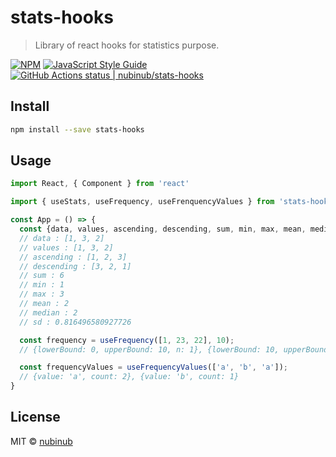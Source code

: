 # stats-hooks

> Library of react hooks for statistics purpose.

[![NPM](https://img.shields.io/npm/v/stats-hooks.svg)](https://www.npmjs.com/package/stats-hooks)
[![JavaScript Style Guide](https://img.shields.io/badge/code_style-standard-brightgreen.svg)](https://standardjs.com)
[![GitHub Actions status | nubinub/stats-hooks](https://github.com/nubinub/stats-hooks/workflows/Node%20CI/badge.svg?branch=master)](https://github.com/nubinub/stats-hooks/actions?workflow=Node+CI)

## Install

```bash
npm install --save stats-hooks
```

## Usage

```jsx
import React, { Component } from 'react'

import { useStats, useFrequency, useFrenquencyValues } from 'stats-hooks'

const App = () => {
  const {data, values, ascending, descending, sum, min, max, mean, median, sd} = useStats([1, 3, 2]);
  // data : [1, 3, 2]
  // values : [1, 3, 2]
  // ascending : [1, 2, 3]
  // descending : [3, 2, 1]
  // sum : 6
  // min : 1
  // max : 3
  // mean : 2
  // median : 2
  // sd : 0.816496580927726

  const frequency = useFrequency([1, 23, 22], 10);
  // {lowerBound: 0, upperBound: 10, n: 1}, {lowerBound: 10, upperBound: 20, n: 0}, {lowerBound: 20, upperBound: 30, n: 2}

  const frequencyValues = useFrequencyValues(['a', 'b', 'a']);
  // {value: 'a', count: 2}, {value: 'b', count: 1}
}
```

## License

MIT © [nubinub](https://github.com/nubinub)

